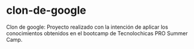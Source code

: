 # clon-de-google
Clon de google: Proyecto realizado con la intención de aplicar los conocimientos obtenidos en el bootcamp de Tecnolochicas PRO Summer Camp.
